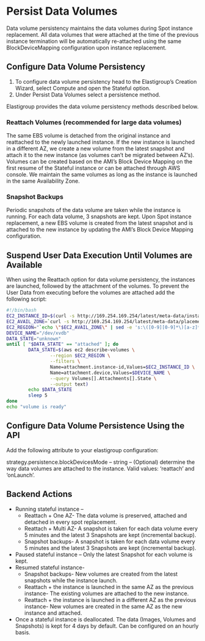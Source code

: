 # Persist Data Volumes

Data volume persistency maintains the data volumes during Spot instance replacement. All data volumes that were attached at the time of the previous instance termination will be automatically re-attached using the same BlockDeviceMapping configuration upon instance replacement.

## Configure Data Volume Persistency

1. To configure data volume persistency head to the Elastigroup’s Creation Wizard, select Compute and open the Stateful option.
2. Under Persist Data Volumes select a persistence method.

Elastigroup provides the data volume persistency methods described below.

### Reattach Volumes (recommended for large data volumes)

The same EBS volume is detached from the original instance and reattached to the newly launched instance. If the new instance is launched in a different AZ, we create a new volume from the latest snapshot and attach it to the new instance (as volumes can’t be migrated between AZ’s). Volumes can be created based on the AMI’s Block Device Mapping on the first resume of the Stateful instance or can be attached through AWS console. We maintain the same volumes as long as the instance is launched in the same Availability Zone.

### Snapshot Backups

Periodic snapshots of the data volume are taken while the instance is running. For each data volume, 3 snapshots are kept. Upon Spot instance replacement, a new EBS volume is created from the latest snapshot and is attached to the new instance by updating the AMI’s Block Device Mapping configuration.

## Suspend User Data Execution Until Volumes are Available

When using the Reattach option for data volume persistency, the instances are launched, followed by the attachment of the volumes. To prevent the User Data from executing before the volumes are attached add the following script:

```bash
#!/bin/bash
EC2_INSTANCE_ID=$(curl -s http://169.254.169.254/latest/meta-data/instance-id)
EC2_AVAIL_ZONE=`curl -s http://169.254.169.254/latest/meta-data/placement/availability-zone`
EC2_REGION="`echo \"$EC2_AVAIL_ZONE\" | sed -e 's:\([0-9][0-9]*\)[a-z]*\$:\\1:'`"
DEVICE_NAME="/dev/xvdb"
DATA_STATE="unknown"
until [ "$DATA_STATE" == "attached" ]; do
        DATA_STATE=$(aws ec2 describe-volumes \
                --region $EC2_REGION \
                --filters \
                Name=attachment.instance-id,Values=$EC2_INSTANCE_ID \
                Name=attachment.device,Values=$DEVICE_NAME \
                --query Volumes[].Attachments[].State \
                --output text)
        echo $DATA_STATE      
        sleep 5
done
echo "volume is ready"
```
## Configure Data Volume Persistence Using the API

Add the following attribute to your elastigroup configuration:

strategy.persistence.blockDevicesMode – string – (Optional) determine the way data volumes are attached to the instance. Valid values: ‘reattach’ and ‘onLaunch’.

## Backend Actions

* Running stateful instance –
  * Reattach + One AZ- The data volume is preserved, attached and detached in every spot replacement.
  * Reattach + Multi AZ- A snapshot is taken for each data volume every 5 minutes and the latest 3 Snapshots are kept (incremental backup).
  * Snapshot backups- A snapshot is taken for each data volume every 5 minutes and the latest 3 Snapshots are kept (incremental backup).
* Paused stateful instance – Only the latest Snapshot for each volume is kept.
* Resumed stateful instance-
  * Snapshot backups- New volumes are created from the latest snapshots while the instance launch.
  * Reattach + the instance is launched in the same AZ as the previous instance- The existing volumes are attached to the new instance.
  * Reattach + the instance is launched in a different AZ as the previous instance- New volumes are created in the same AZ as the new instance and attached.
* Once a stateful instance is deallocated. The data (Images, Volumes and Snapshots) is kept for 4 days by default. Can be configured on an hourly basis.
